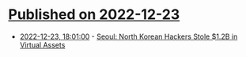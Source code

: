 # [Published on 2022-12-23](index.md)

* [2022-12-23, 18:01:00](https://it.slashdot.org/story/22/12/23/1620254/seoul-north-korean-hackers-stole-12b-in-virtual-assets?utm_source=rss1.0mainlinkanon&utm_medium=feed) - [Seoul: North Korean Hackers Stole $1.2B in Virtual Assets](https://it.slashdot.org/story/22/12/23/1620254/seoul-north-korean-hackers-stole-12b-in-virtual-assets?utm_source=rss1.0mainlinkanon&utm_medium=feed)
